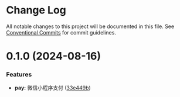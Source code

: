 # Change Log

All notable changes to this project will be documented in this file.
See [Conventional Commits](https://conventionalcommits.org) for commit guidelines.

# 0.1.0 (2024-08-16)


### Features

* **pay:** 微信小程序支付 ([33e449b](https://github.com/apps-sdk/wechat/commit/33e449bbd0a79cd01882f49aea496a8a3e5a53d2))
